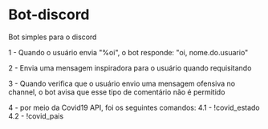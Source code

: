# Bot-discord
Bot simples para o discord 

 1 - Quando o usuário envia "%oi", o bot responde: "oi, nome.do.usuario"

2 - Envia uma mensagem inspiradora para o usuário quando requisitando 

3 - Quando verifica que o usuário envio uma mensagem ofensiva no channel, o bot avisa que esse tipo de comentário não é permitido 

4 - por meio da Covid19 API, foi os seguintes comandos:
    4.1 - !covid_estado <sigla do estado>
    4.2 - !covid_pais <nome do pais> 
    

